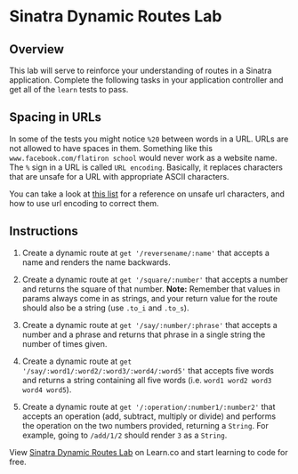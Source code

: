 # Sinatra Dynamic Routes Lab

## Overview

This lab will serve to reinforce your understanding of routes in a Sinatra application. Complete the following tasks in your application controller and get all of the `learn` tests to pass.

## Spacing in URLs

In some of the tests you might notice `%20` between words in a URL. URLs are not allowed to have spaces in them. Something like this `www.facebook.com/flatiron school` would never work as a website name. The `%` sign in a URL is called `URL encoding`. Basically, it replaces characters that are unsafe for a URL with appropriate ASCII characters.

You can take a look at [this list](http://www.degraeve.com/reference/urlencoding.php) for a reference on unsafe url characters, and how to use url encoding to correct them.

## Instructions

1. Create a dynamic route at `get '/reversename/:name'` that accepts a name and renders the name backwards.

2. Create a dynamic route at `get '/square/:number'` that accepts a number and returns the square of that number. **Note:** Remember that values in params always come in as strings, and your return value for the route should also be a string (use `.to_i` and `.to_s`).

3. Create a dynamic route at `get '/say/:number/:phrase'` that accepts a number and a phrase and returns that phrase in a single string the number of times given.

4. Create a dynamic route at `get '/say/:word1/:word2/:word3/:word4/:word5'` that accepts five words and returns a string containing all five words
   (i.e. `word1 word2 word3 word4 word5`).

5. Create a dynamic route at `get '/:operation/:number1/:number2'` that accepts an operation (add, subtract, multiply or divide) and performs the operation on the two numbers provided, returning a `String`. For example, going to `/add/1/2` should render `3` as a `String`.

<p data-visibility='hidden'>View <a href='https://learn.co/lessons/sinatra-dynamic-routes-lab' title='Sinatra Dynamic Routes Lab'>Sinatra Dynamic Routes Lab</a> on Learn.co and start learning to code for free.</p>
